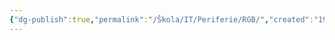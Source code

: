 ```yaml
---
{"dg-publish":true,"permalink":"/Škola/IT/Periferie/RGB/","created":"1980-01-01T00:00:00.000+01:00","updated":"2024-03-18T08:54:52.305+01:00"}
---
```



